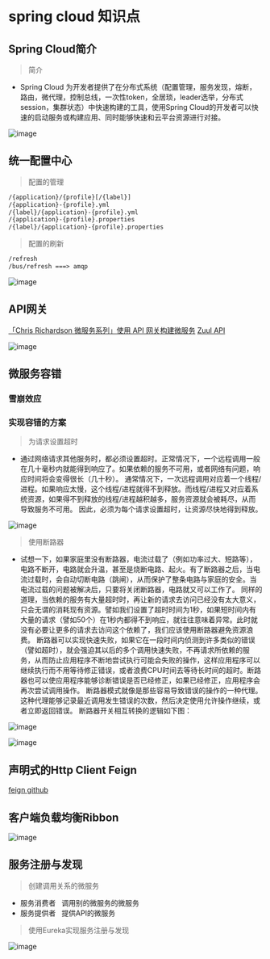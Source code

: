 # spring cloud 知识点

## Spring Cloud简介
> 简介

* Spring Cloud 为开发者提供了在分布式系统（配置管理，服务发现，熔断，路由，微代理，控制总线，一次性token，全居琐，leader选举，分布式session，集群状态）中快速构建的工具，使用Spring Cloud的开发者可以快速的启动服务或构建应用、同时能够快速和云平台资源进行对接。


![image](https://github.com/csyeva/eva/blob/master/img/springcloud/jg.png)

## 统一配置中心

> 配置的管理
```xml
/{application}/{profile}[/{label}]
/{application}-{profile}.yml
/{label}/{application}-{profile}.yml
/{application}-{profile}.properties
/{label}/{application}-{profile}.properties
```
> 配置的刷新

```xml
/refresh
/bus/refresh ===> amqp
```

![image](https://github.com/csyeva/eva/blob/master/img/springcloud/pz.jpg)

## API网关
[「Chris Richardson 微服务系列」使用 API 网关构建微服务](http://blog.daocloud.io/microservices-2/)
[Zuul API](https://github.com/netflix/zuul)

![image](https://github.com/csyeva/eva/blob/master/img/springcloud/fwwg.jpg)

## 微服务容错

### 雪崩效应

### 实现容错的方案
> 为请求设置超时
* 通过网络请求其他服务时，都必须设置超时。正常情况下，一个远程调用一般在几十毫秒内就能得到响应了。如果依赖的服务不可用，或者网络有问题，响应时间将会变得很长（几十秒）。
通常情况下，一次远程调用对应着一个线程/进程。如果响应太慢，这个线程/进程就得不到释放。而线程/进程又对应着系统资源，如果得不到释放的线程/进程越积越多，服务资源就会被耗尽，从而导致服务不可用。
因此，必须为每个请求设置超时，让资源尽快地得到释放。


![image](https://github.com/csyeva/eva/blob/master/img/springcloud/xb.png)

> 使用断路器
* 试想一下，如果家庭里没有断路器，电流过载了（例如功率过大、短路等），电路不断开，电路就会升温，甚至是烧断电路、起火。有了断路器之后，当电流过载时，会自动切断电路（跳闸），从而保护了整条电路与家庭的安全。当电流过载的问题被解决后，只要将关闭断路器，电路就又可以工作了。
同样的道理，当依赖的服务有大量超时时，再让新的请求去访问已经没有太大意义，只会无谓的消耗现有资源。譬如我们设置了超时时间为1秒，如果短时间内有大量的请求（譬如50个）在1秒内都得不到响应，就往往意味着异常。此时就没有必要让更多的请求去访问这个依赖了，我们应该使用断路器避免资源浪费。
断路器可以实现快速失败，如果它在一段时间内侦测到许多类似的错误（譬如超时），就会强迫其以后的多个调用快速失败，不再请求所依赖的服务，从而防止应用程序不断地尝试执行可能会失败的操作，这样应用程序可以继续执行而不用等待修正错误，或者浪费CPU时间去等待长时间的超时。断路器也可以使应用程序能够诊断错误是否已经修正，如果已经修正，应用程序会再次尝试调用操作。
断路器模式就像是那些容易导致错误的操作的一种代理。这种代理能够记录最近调用发生错误的次数，然后决定使用允许操作继续，或者立即返回错误。
断路器开关相互转换的逻辑如下图：

![image](https://github.com/csyeva/eva/blob/master/img/springcloud/rdq1.png)



![image](https://github.com/csyeva/eva/blob/master/img/springcloud/rdq.png)


## 声明式的Http Client Feign
[feign github](https://github.com/OpenFeign/feign)

## 客户端负载均衡Ribbon
![image](https://github.com/csyeva/eva/blob/master/img/springcloud/rb.png)

## 服务注册与发现
> 创建调用关系的微服务
* 服务消费者   调用别的微服务的微服务
* 服务提供者   提供API的微服务

> 使用Eureka实现服务注册与发现

![image](https://github.com/csyeva/eva/blob/master/img/springcloud/fwfx.jpg)




